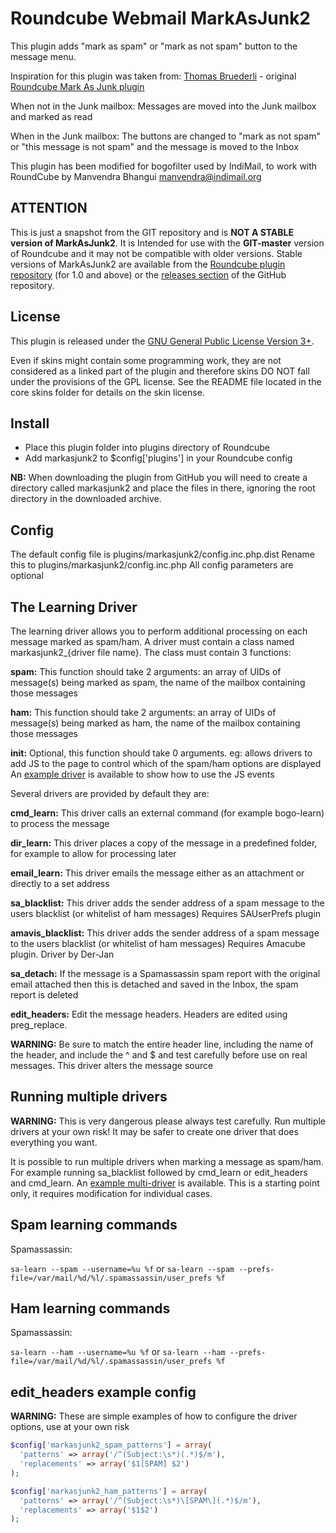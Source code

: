 Roundcube Webmail MarkAsJunk2
=============================
This plugin adds "mark as spam" or "mark as not spam" button to the message
menu.

Inspiration for this plugin was taken from:
[Thomas Bruederli][thomas] - original
[Roundcube Mark As Junk plugin][rcmaj]

When not in the Junk mailbox:
  Messages are moved into the Junk mailbox and marked as read

When in the Junk mailbox:
  The buttons are changed to "mark as not spam" or "this message is not spam"
  and the message is moved to the Inbox

This plugin has been modified for bogofilter used by IndiMail, to work with
RoundCube by Manvendra Bhangui <manvendra@indimail.org>

ATTENTION
---------
This is just a snapshot from the GIT repository and is **NOT A STABLE version
of MarkAsJunk2**. It is Intended for use with the **GIT-master** version of
Roundcube and it may not be compatible with older versions. Stable versions of
MarkAsJunk2 are available from the [Roundcube plugin repository][rcplugrepo]
(for 1.0 and above) or the [releases section][releases] of the GitHub
repository.

License
-------
This plugin is released under the [GNU General Public License Version 3+][gpl].

Even if skins might contain some programming work, they are not considered
as a linked part of the plugin and therefore skins DO NOT fall under the
provisions of the GPL license. See the README file located in the core skins
folder for details on the skin license.

Install
-------
* Place this plugin folder into plugins directory of Roundcube
* Add markasjunk2 to $config['plugins'] in your Roundcube config

**NB:** When downloading the plugin from GitHub you will need to create a
directory called markasjunk2 and place the files in there, ignoring the root
directory in the downloaded archive.

Config
------
The default config file is plugins/markasjunk2/config.inc.php.dist
Rename this to plugins/markasjunk2/config.inc.php
All config parameters are optional

The Learning Driver
-------------------
The learning driver allows you to perform additional processing on each message
marked as spam/ham. A driver must contain a class named markasjunk2_{driver
file name}. The class must contain 3 functions:

**spam:** This function should take 2 arguments: an array of UIDs of message(s)
being marked as spam, the name of the mailbox containing those messages

**ham:** This function should take 2 arguments: an array of UIDs of message(s)
being marked as ham, the name of the mailbox containing those messages

**init:** Optional, this function should take 0 arguments. eg: allows drivers
to add JS to the page to control which of the spam/ham options are displayed
An [example driver][jsevents] is available to show how to use the JS events

Several drivers are provided by default they are:

**cmd_learn:** This driver calls an external command (for example bogo-learn) to
process the message

**dir_learn:** This driver places a copy of the message in a predefined folder,
for example to allow for processing later

**email_learn:** This driver emails the message either as an attachment or
directly to a set address

**sa_blacklist:** This driver adds the sender address of a spam message to the
users blacklist (or whitelist of ham messages) Requires SAUserPrefs plugin

**amavis_blacklist:** This driver adds the sender address of a spam message to
the users blacklist (or whitelist of ham messages) Requires Amacube plugin.
Driver by Der-Jan

**sa_detach:** If the message is a Spamassassin spam report with the original
email attached then this is detached and saved in the Inbox, the spam report is
deleted

**edit_headers:** Edit the message headers. Headers are edited using
preg_replace.

**WARNING:** Be sure to match the entire header line, including the name of the
header, and include the ^ and $ and test carefully before use on real messages.
This driver alters the message source

Running multiple drivers
------------------------
**WARNING:** This is very dangerous please always test carefully. Run multiple
drivers at your own risk! It may be safer to create one driver that does
everything you want.

It is possible to run multiple drivers when marking a message as spam/ham. For
example running sa_blacklist followed by cmd_learn or edit_headers and
cmd_learn. An [example multi-driver][multidriver] is available. This is a
starting point only, it requires modification for individual cases.

Spam learning commands
----------------------
Spamassassin:

```sa-learn --spam --username=%u %f``` or
```sa-learn --spam --prefs-file=/var/mail/%d/%l/.spamassassin/user_prefs %f```

Ham learning commands
---------------------
Spamassassin:

```sa-learn --ham --username=%u %f``` or
```sa-learn --ham --prefs-file=/var/mail/%d/%l/.spamassassin/user_prefs %f```

edit_headers example config
---------------------------
**WARNING:** These are simple examples of how to configure the driver options,
use at your own risk

```php
$config['markasjunk2_spam_patterns'] = array(
  'patterns' => array('/^(Subject:\s*)(.*)$/m'),
  'replacements' => array('$1[SPAM] $2')
);
```

```php
$config['markasjunk2_ham_patterns'] = array(
  'patterns' => array('/^(Subject:\s*)\[SPAM\](.*)$/m'),
  'replacements' => array('$1$2')
);
```

[thomas]: mailto:roundcube@gmail.com
[rcmaj]: http://github.com/roundcube/roundcubemail/tree/master/plugins/markasjunk
[rcplugrepo]: http://plugins.roundcube.net/packages/johndoh/markasjunk2
[releases]: http://github.com/JohnDoh/Roundcube-Plugin-Mark-as-Junk-2/releases
[gpl]: http://www.gnu.org/licenses/gpl.html
[multidriver]: http://gist.github.com/JohnDoh/8173505
[jsevents]: http://gist.github.com/JohnDoh/37ab8610f9fa63052197c89e5ef89266
